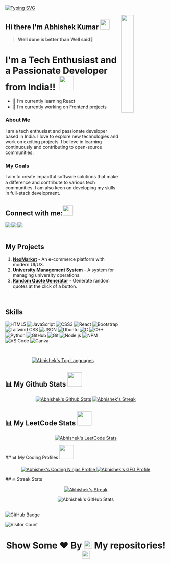 [![Typing SVG](https://readme-typing-svg.herokuapp.com?color=F77222&size=29&multiline=true&width=700&lines=Welcome+To+Abhishek+Kumar's+GitHub+Profile)](https://git.io/typing-svg)

<a href="#"><img width="28%" height="auto" align="right" src="https://user-images.githubusercontent.com/76244600/130684066-fb0b5e47-6c93-469e-ba45-7cb62833b965.png" /></a>
## Hi there I'm Abhishek Kumar <img src="https://github.com/TheDudeThatCode/TheDudeThatCode/blob/master/Assets/Mario_Hello_Big.gif" height="30px">
> **Well done is better than Well said**💪

# I'm a Tech Enthusiast and a Passionate Developer from India!! </b>&nbsp;<img src="https://github.com/TheDudeThatCode/TheDudeThatCode/blob/master/Assets/Designer.gif" height="44px">

- 🌱 I’m currently learning React
- 🔭 I’m currently working on Frontend projects

### About Me
I am a tech enthusiast and passionate developer based in India. I love to explore new technologies and work on exciting projects. I believe in learning continuously and contributing to open-source communities. 

### My Goals
I aim to create impactful software solutions that make a difference and contribute to various tech communities. I am also keen on developing my skills in full-stack development.

## Connect with me:<img src="https://github.com/TheDudeThatCode/TheDudeThatCode/blob/master/Assets/Handshake.gif" height="32px">
<a href="https://www.linkedin.com/in/abhishek7781/" target="blank">
  <img align="left"  src="https://img.shields.io/badge/LinkedIn-0077B5?style=for-the-badge&logo=linkedin&logoColor=white" />
</a>
<a href="https://www.instagram.com/hey_abhishek77/">
  <img align="left"  src="https://img.shields.io/badge/Instagram-E4405F?style=for-the-badge&logo=instagram&logoColor=white" />
</a>
<a href="mailto:rockabhisheksingh778189@gmail.com">
  <img align="left" src="https://img.shields.io/badge/Gmail-D14836?style=for-the-badge&logo=gmail&logoColor=white" />
</a>
<br>
<br>

## My Projects
<ol>
  <li><a href="https://abhi773925.github.io/NexMarket/"><strong>NexMarket</strong></a> - An e-commerce platform with modern UI/UX.</li>
  <li><a href="https://abhi773925.github.io/Lovely-Professional-University-UMS-/"><strong>University Management System</strong></a> - A system for managing university operations.</li>
  <li><a href="https://abhi773925.github.io/Random-Quotes-Generator/"><strong>Random Quote Generator</strong></a> - Generate random quotes at the click of a button.</li>
</ol>
<br>

## Skills
![HTML5](https://img.shields.io/badge/HTML5-E34F26?style=for-the-badge&logo=html5&logoColor=white)
![JavaScript](https://img.shields.io/badge/JavaScript-F7DF1E?style=for-the-badge&logo=javascript&logoColor=black)
![CSS3](https://img.shields.io/badge/CSS3-1572B6?style=for-the-badge&logo=css3&logoColor=white)
![React](https://img.shields.io/badge/React-61DAFB?style=for-the-badge&logo=react&logoColor=black)
![Bootstrap](https://img.shields.io/badge/Bootstrap-7952B3?style=for-the-badge&logo=bootstrap&logoColor=white)
![Tailwind CSS](https://img.shields.io/badge/Tailwind%20CSS-38B2AC?style=for-the-badge&logo=tailwind-css&logoColor=white)
![JSON](https://img.shields.io/badge/json-5E5C5C?style=for-the-badge&logo=json&logoColor=white)
![Ubuntu](https://img.shields.io/badge/Ubuntu-E95420?style=for-the-badge&logo=ubuntu&logoColor=white)
![C](https://img.shields.io/badge/C-00599C?style=for-the-badge&logo=c&logoColor=white)
![C++](https://img.shields.io/badge/C%2B%2B-00599C?style=for-the-badge&logo=c%2B%2B&logoColor=white)
![Python](https://img.shields.io/badge/Python-FFFFFF?style=for-the-badge&logo=python&logoColor=darkgreen)
![GitHub](https://img.shields.io/badge/GitHub-100000?style=for-the-badge&logo=github&logoColor=white)
![Git](https://img.shields.io/badge/Git-F05032?style=for-the-badge&logo=git&logoColor=white)
![Node.js](https://img.shields.io/badge/Node.js-339933?style=for-the-badge&logo=nodedotjs&logoColor=white)
![NPM](https://img.shields.io/badge/npm-CB3837?style=for-the-badge&logo=npm&logoColor=white)
![VS Code](https://img.shields.io/badge/Visual_Studio_Code-0078D4?style=for-the-badge&logo=visual%20studio%20code&logoColor=white)
![Canva](https://img.shields.io/badge/Canva-%2320C4CB.svg?&style=for-the-badge&logo=Canva&logoColor=white)

<br>
<p align="center">
  <a href="#"><img alt="Abhishek's Top Languages" src="https://github-readme-stats.vercel.app/api/top-langs/?username=Abhi773925&langs_count=8&count_private=true&layout=compact&theme=react&hide_border=false&bg_color=0D1117" /></a>
</p>

## 📊 My Github Stats <img src="https://user-images.githubusercontent.com/76244600/130684889-4425a8ef-53ba-48f3-9433-871976fba0e9.gif" height="45px">
<p align="center">
  <a href="#"><img alt="Abhishek's Github Stats" src="https://github-readme-stats.vercel.app/api?username=Abhi773925&show_icons=false&count_private=true&theme=react&hide_border=true&bg_color=0D1117" /></a>
  <a href="#"><img alt="Abhishek's Streak" src="https://github-readme-streak-stats.herokuapp.com/?user=Abhi773925&theme=black-ice&hide_border=true&stroke=0000&background=0D1117" /></a>
</p>

## 📊 My LeetCode Stats <img src="https://user-images.githubusercontent.com/76244600/130684889-4425a8ef-53ba-48f3-9433-871976fba0e9.gif" height="45px">

<p align="center">
  <a href="https://leetcode.com/u/abhishek7739/">
    <img alt="Abhishek's LeetCode Stats" src="https://leetcode-stats.vercel.app/api?username=abhishek7739&theme=dark&hide_border=true&bg_color=0D1117" />
  </a>
</p>
## 📊 My Coding Profiles <img src="https://user-images.githubusercontent.com/76244600/130684889-4425a8ef-53ba-48f3-9433-871976fba0e9.gif" height="45px">

<p align="center">
  <a href="https://www.naukri.com/code360/profile/abhi773925">
    <img alt="Abhishek's Coding Ninjas Profile" src="https://img.shields.io/badge/Coding%20Ninjas-000000?style=for-the-badge&logo=codingninjas&logoColor=white" />
  </a>
  <a href="https://www.geeksforgeeks.org/user/rockabhishek0ok7/">
    <img alt="Abhishek's GFG Profile" src="https://img.shields.io/badge/GeeksforGeeks-0A9D00?style=for-the-badge&logo=geeksfor geeks&logoColor=white" />
  </a>
</p>
## 🔥 Streak Stats
<p align="center">
  <a href="#"><img alt="Abhishek's Streak" src="https://github-readme-streak-stats.herokuapp.com/?user=Abhi773925&theme=black-ice&hide_border=true&stroke=0000&background=0D1117" /></a>
</p>
<p align="center">
  <img alt="Abhishek's GitHub Stats" src="https://github-profile-trophy.vercel.app/?username=Abhi773925&theme=dracula&no-frame=true&no-bg=true&margin-w=4" />
</p>
<br>
<a><img src="https://img.shields.io/github/followers/Abhi773925?label=Followers&style=social" alt="GitHub Badge"></a>

![Visitor Count](https://komarev.com/ghpvc/?username=Abhi773925&color=orange&style=flat-square)

### <h1><p align ="center">Show Some ❤ By  <img src="https://media.giphy.com/media/ObNTw8Uzwy6KQ/giphy.gif" height="25px"> My repositories!<img src="https://user-images.githubusercontent.com/76244600/130682427-5b987fe2-9a2e-4e08-9e59-b951a8e58a84.gif" height="25px"></p></h1>
